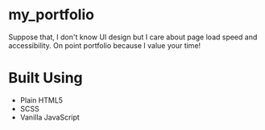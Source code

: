 # my_portfolio

Suppose that, I don't know UI design but I care about page load speed and accessibility. On point portfolio because I value your time!

# Built Using

- Plain HTML5
- SCSS
- Vanilla JavaScript
